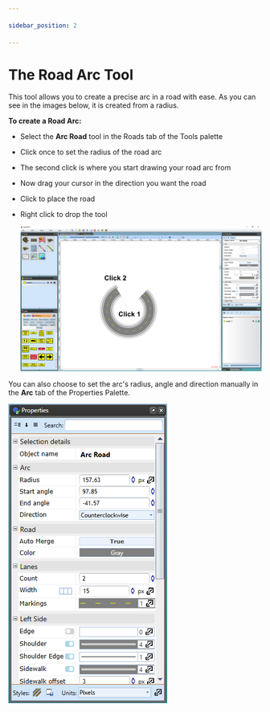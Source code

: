 ```yaml
---

sidebar_position: 2

---
```

# The Road Arc Tool 

This tool allows you to create a precise arc in a road with ease. As you can see in the images below, it is created from a radius.

**To create a Road Arc:**

 - Select the **Arc Road** tool in the Roads tab of the Tools palette
 - Click once to set the radius of the road arc
 - The second click is where you start drawing your road arc from
 - Now drag your cursor in the direction you want the road
 - Click to place the road
 - Right click to drop the tool

    ![Arc_Road](./assets/Arc_Road.png)

You can also choose to set the arc's radius, angle and direction manually in the **Arc** tab of the Properties Palette.

![Arc_Road_Properties](./assets/Arc_Road_Properties.png)
